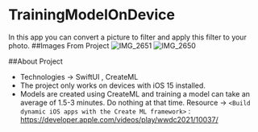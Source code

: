 # TrainingModelOnDevice
In this app you can convert a picture to filter and apply this filter to your photo.
##Images From Project
![IMG_2651](https://user-images.githubusercontent.com/36795022/131750458-3ae75891-f2ea-475b-94f0-9adaca9294c4.PNG)
![IMG_2650](https://user-images.githubusercontent.com/36795022/131750469-fe1d1faa-9e6f-4632-b3c8-7c97c7343ca6.PNG)



##About Project
- Technologies -> SwiftUI , CreateML
- The project only works on devices with iOS 15 installed.
- Models are created using CreateML and training a model can take an average of 1.5-3 minutes. Do nothing at that time.
Resource -> `<Build dynamic iOS apps with the Create ML framework>` : <https://developer.apple.com/videos/play/wwdc2021/10037/>
